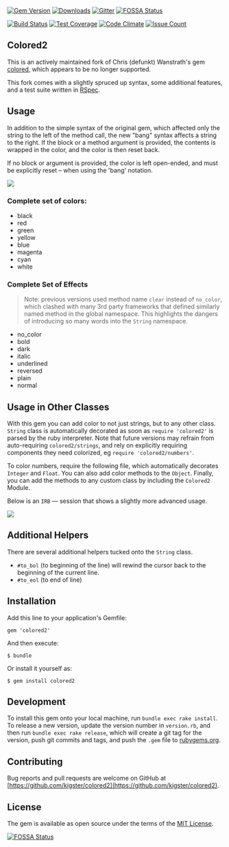 [![Gem Version](https://badge.fury.io/rb/colored2.svg)](https://badge.fury.io/rb/colored2)
[![Downloads](http://ruby-gem-downloads-badge.herokuapp.com/colored2?type=total)](https://rubygems.org/gems/colored2)
[![Gitter](https://img.shields.io/gitter/room/gitterHQ/gitter.svg)](https://gitter.im/colored2)
[![FOSSA Status](https://app.fossa.com/api/projects/git%2Bgithub.com%2Fkigster%2Fcolored2.svg?type=shield)](https://app.fossa.com/projects/git%2Bgithub.com%2Fkigster%2Fcolored2?ref=badge_shield)

[![Build Status](https://travis-ci.org/kigster/colored2.svg?branch=master)](https://travis-ci.org/kigster/colored2)
[![Test Coverage](https://codeclimate.com/github/kigster/colored2/badges/coverage.svg)](https://codeclimate.com/github/kigster/colored2/coverage)
[![Code Climate](https://codeclimate.com/github/kigster/colored2/badges/gpa.svg)](https://codeclimate.com/github/kigster/colored2)
[![Issue Count](https://codeclimate.com/github/kigster/colored2/badges/issue_count.svg)](https://codeclimate.com/github/kigster/colored2)

## Colored2

This is an actively maintained fork of Chris (defunkt) Wanstrath's gem [colored](https://github.com/defunkt/colored), which appears to be no longer supported.

This fork comes with a slightly spruced up syntax, some additional features, and a test suite written in [RSpec](http://rspec.info/).

## Usage

In addition to the simple syntax of the original gem, which affected only the string to the left of the method call, the new "bang" syntax affects a string to the right. If the block or a method argument is provided, the contents is wrapped in the color, and the color is then reset back. 

If no block or argument is provided, the color is left open-ended, and must be explicitly reset – when using the 'bang' notation.

![](doc/colored2-session1.png)

### Complete set of colors:

 * black
 * red
 * green
 * yellow
 * blue
 * magenta
 * cyan
 * white

### Complete Set of Effects

> Note: previous versions used method name `clear` instead of `no_color`, which clashed with many 3rd party frameworks that defined similarly named method in the global namespace.
> This highlights the dangers of introducing so many words into the `String` namespace.

 * no_color
 * bold
 * dark
 * italic
 * underlined
 * reversed 
 * plain
 * normal   
 
## Usage in Other Classes

With this gem you can add color to not just strings, but to any other class. `String` class is automatically decorated as soon as `require 'colored2'` is parsed by the ruby interpreter. Note that future versions may refrain from auto-requiring `colored2/strings`, and rely on explicitly requiring components they need colorized, eg `require 'colored2/numbers'`.

To color numbers, require the following file, which automatically decorates `Integer` and `Float`.  You can also add color methods to the `Object`. Finally, you can add the methods to any custom class by including the `Colored2` Module.

Below is an `IRB` — session that shows a slightly more advanced usage.

![](doc/colored2-session2.png)

##  Additional Helpers

There are several additional helpers tucked onto the `String` class.

 * `#to_bol` (to beginning of the line) will rewind the cursor back to the beginning of the current line.
 * `#to_eol` (to end of line)
 
## Installation

Add this line to your application's Gemfile:


    gem 'colored2'


And then execute:

    $ bundle

Or install it yourself as:

    $ gem install colored2


## Development

To install this gem onto your local machine, run `bundle exec rake install`. To release a new version, update the version number in `version.rb`, and then run `bundle exec rake release`, which will create a git tag for the version, push git commits and tags, and push the `.gem` file to [rubygems.org](https://rubygems.org).

## Contributing

Bug reports and pull requests are welcome on GitHub at [https://github.com/kigster/colored2](https://github.com/kigster/colored2).

## License

The gem is available as open source under the terms of the [MIT License](http://opensource.org/licenses/MIT).


[![FOSSA Status](https://app.fossa.com/api/projects/git%2Bgithub.com%2Fkigster%2Fcolored2.svg?type=large)](https://app.fossa.com/projects/git%2Bgithub.com%2Fkigster%2Fcolored2?ref=badge_large)